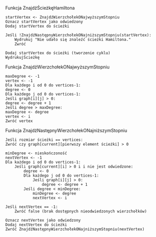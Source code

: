 Funkcja ZnajdźŚcieżkęHamiltona

    startVertex <- ZnajdźWierzchołekONajwyższymStopniu
    Oznacz startVertex jako odwiedzony
    Dodaj startVertex do ścieżki

    Jeśli !ZnajdźNastępnyWierzchołekONajniższymStopniu(startVertex):
        Wydrukuj "Nie udało się znaleźć ścieżki Hamiltona."
        Zwróć

    Dodaj startVertex do ścieżki (tworzenie cyklu)
    WydrukujŚcieżkę

Funkcja ZnajdźWierzchołekONajwyższymStopniu

    maxDegree <- -1 
    vertex <- -1
    Dla każdego i od 0 do vertices-1:
    degree <- 0
    Dla każdego j od 0 do vertices-1:
    Jeśli graph[i][j] > 0:
    degree <- degree + 1
    Jeśli degree > maxDegree:
    maxDegree <- degree
    vertex <- i
    Zwróć vertex

Funkcja ZnajdźNastępnyWierzchołekONajniższymStopniu

    Jeśli rozmiar ścieżki == vertices:
    Zwróć czy graph[current][pierwszy element ścieżki] > 0

    minDegree <- nieskończoność
    nextVertex <- -1
    Dla każdego i od 0 do vertices-1:
        Jeśli graph[current][i] > 0 i i nie jest odwiedzone:
            degree <- 0
            Dla każdego j od 0 do vertices-1:
                Jeśli graph[i][j] > 0:
                    degree <- degree + 1
            Jeśli degree < minDegree:
                minDegree <- degree
                nextVertex <- i

    Jeśli nextVertex == -1:
        Zwróć false (brak dostępnych nieodwiedzonych wierzchołków)

    Oznacz nextVertex jako odwiedzony
    Dodaj nextVertex do ścieżki
    Zwróć ZnajdźNastępnyWierzchołekONajniższymStopniu(nextVertex)

